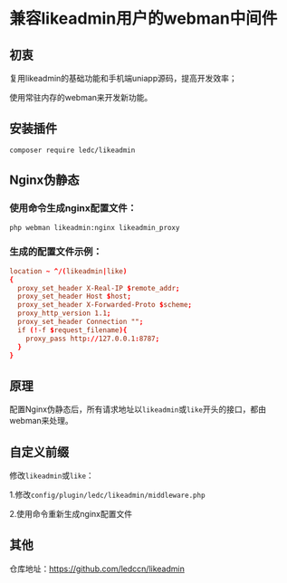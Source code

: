 # 兼容likeadmin用户的webman中间件

## 初衷

复用likeadmin的基础功能和手机端uniapp源码，提高开发效率；

使用常驻内存的webman来开发新功能。



## 安装插件

`composer require ledc/likeadmin`



## Nginx伪静态


### 使用命令生成nginx配置文件：
```shell
php webman likeadmin:nginx likeadmin_proxy
```


### 生成的配置文件示例：
```conf
location ~ ^/(likeadmin|like)
{
  proxy_set_header X-Real-IP $remote_addr;
  proxy_set_header Host $host;
  proxy_set_header X-Forwarded-Proto $scheme;
  proxy_http_version 1.1;
  proxy_set_header Connection "";
  if (!-f $request_filename){
    proxy_pass http://127.0.0.1:8787;
  }
}
```


## 原理

配置Nginx伪静态后，所有请求地址以`likeadmin`或`like`开头的接口，都由webman来处理。


## 自定义前缀

修改`likeadmin`或`like`：

1.修改`config/plugin/ledc/likeadmin/middleware.php`

2.使用命令重新生成nginx配置文件



## 其他

仓库地址：https://github.com/ledccn/likeadmin
